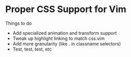 # Proper CSS Support for Vim

Things to do

* Add specialized animation and transform support
* Tweak up highlight linking to match css.vim
* Add more granularity (like . in classname selectors)
* Test, test, test, etc
